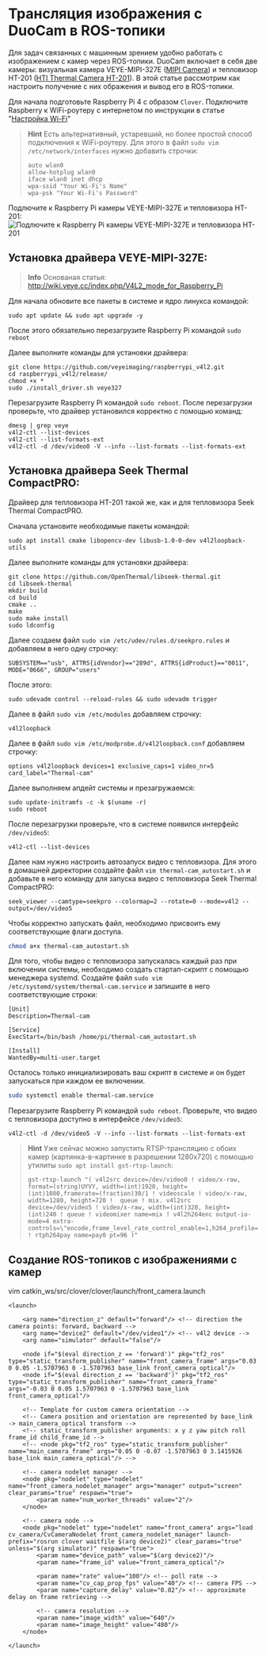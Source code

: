# Трансляция изображения с DuoCam в ROS-топики

Для задач связанных с машинным зрением удобно работать с изображением с камер через ROS-топики.
DuoCam включает в себя две камеры: визуальная камера VEYE-MIPI-327E ([MIPI Camera](http://www.veye.cc/en/product/mipi-camera/veye-mipi-327e/)) и тепловизор HT-201 ([HTI Thermal Camera HT-201](https://hti-instrument.com/products/ht-201-mobile-phone-thermal-imager)). В этой статье рассмотрим как настроить получение с них ображения и вывод его в ROS-топики.

Для начала подготовьте Raspberry Pi 4 с образом `Clover`. Подключите Raspberry к WiFi-роутеру с интернетом по инструкции в статье "[Настройка Wi-Fi](network.md)"

> **Hint** Есть альтернативный, устаревший, но более простой способ подключения к WiFi-роутеру. Для этого в файл `sudo vim /etc/network/interfaces` нужно добавить строчки: 
> ```
> auto wlan0
> allow-hotplug wlan0
> iface wlan0 inet dhcp
> wpa-ssid "Your Wi-Fi's Name"
> wpa-psk "Your Wi-Fi's Password"
> ```

Подлючите к Raspberry Pi камеры VEYE-MIPI-327E и тепловизора HT-201:
![Подлючите к Raspberry Pi камеры VEYE-MIPI-327E и тепловизора HT-201](../assets/duocam/duocam_connections.png)

## Установка драйвера VEYE-MIPI-327E:

> **Info** Основаная статья: http://wiki.veye.cc/index.php/V4L2_mode_for_Raspberry_Pi

Для начала обновите все пакеты в системе и ядро линукса командой:
```
sudo apt update && sudo apt upgrade -y
```

После этого обязательно перезагрузите Raspberry Pi командой `sudo reboot`

Далее выполните команды для установки драйвера:
```
git clone https://github.com/veyeimaging/raspberrypi_v4l2.git
cd raspberrypi_v4l2/release/
chmod +x *
sudo ./install_driver.sh veye327
```

Перезагрузите Raspberry Pi командой `sudo reboot`.
После перезагрузки проверьте, что драйвер установился корректно с помощью команд:
```
dmesg | grep veye
v4l2-ctl --list-devices
v4l2-ctl --list-formats-ext
v4l2-ctl -d /dev/video0 -V --info --list-formats --list-formats-ext
```


## Установка драйвера Seek Thermal CompactPRO:
Драйвер для тепловизора HT-201 такой же, как и для тепловизора Seek Thermal CompactPRO.

Сначала установите необходимые пакеты командой:
```
sudo apt install cmake libopencv-dev libusb-1.0-0-dev v4l2loopback-utils
```

Далее выполните команды для установки драйвера:
```
git clone https://github.com/OpenThermal/libseek-thermal.git
cd libseek-thermal
mkdir build
cd build
cmake ..
make
sudo make install
sudo ldconfig
```

Далее создаем файл `sudo vim /etc/udev/rules.d/seekpro.rules` и добавляем в него одну строчку:
```
SUBSYSTEM=="usb", ATTRS{idVendor}=="289d", ATTRS{idProduct}=="0011", MODE="0666", GROUP="users"
```

После этого:
```
sudo udevadm control --reload-rules && sudo udevadm trigger
```


Далее в файл `sudo vim /etc/modules` добавляем строчку:
```
v4l2loopback
```

Далее в файл `sudo vim /etc/modprobe.d/v4l2loopback.conf` добавляем строчку:
```
options v4l2loopback devices=1 exclusive_caps=1 video_nr=5 card_label="Thermal-cam"
```

Далее выполняем апдейт системы и презагружаемся:
```
sudo update-initramfs -c -k $(uname -r)
sudo reboot
```

После перезагрузки проверьте, что в системе появился интерфейс `/dev/video5`:
```
v4l2-ctl --list-devices
```

Далее нам нужно настроить автозапуск видео с тепловизора. Для этого в домашней директории создайте файл `vim thermal-cam_autostart.sh` и добавьте в него команду для запуска видео с тепловизора Seek Thermal CompactPRO:
```
seek_viewer --camtype=seekpro --colormap=2 --rotate=0 --mode=v4l2 --output=/dev/video5
```

Чтобы корректно запускать файл, необходимо присвоить ему соответствующие флаги доступа.
```bash
chmod a+x thermal-cam_autostart.sh
```

Для того, чтобы видео с тепловизора запускалась каждый раз при включении системы, необходимо создать стартап-скрипт с помощью менеджера systemd. Создайте файл `sudo vim /etc/systemd/system/thermal-cam.service` и запишите в него соответствующие строки:
```
[Unit]
Description=Thermal-cam

[Service]
ExecStart=/bin/bash /home/pi/thermal-cam_autostart.sh

[Install]
WantedBy=multi-user.target
```

Осталось только инициализировать ваш скрипт в системе и он будет запускаться при каждом ее включении.
```bash
sudo systemctl enable thermal-cam.service
```

Перезагрузите Raspberry Pi командой `sudo reboot`. Проверьте, что видео с тепловизора доступно в интерфейсе `/dev/video5`:
```
v4l2-ctl -d /dev/video5 -V --info --list-formats --list-formats-ext
```






> **Hint** Уже сейчас можно запустить RTSP-трансляцию с обоих камер (картинка-в-картинке в разрешении 1280x720) с помощью утилиты `sudo apt install gst-rtsp-launch`:
> ```
> gst-rtsp-launch "( v4l2src device=/dev/video0 ! video/x-raw, format=(string)UYVY, width=(int)1920, height=(int)1080,framerate=(fraction)30/1 ! videoscale ! video/x-raw, width=1280, height=720 !  queue ! mix. v4l2src device=/dev/video5 ! video/x-raw, width=(int)320, height=(int)240 ! queue ! videomixer name=mix ! v4l2h264enc output-io-mode=4 extra-controls=\"encode,frame_level_rate_control_enable=1,h264_profile=4,h264_level=13,video_bitrate=4000000,h264_i_frame_period=5;\" ! rtph264pay name=pay0 pt=96 )"
> ```


## Создание ROS-топиков с изображениями с камер

vim catkin_ws/src/clover/clover/launch/front_camera.launch
```
<launch>

    <arg name="direction_z" default="forward"/> <!-- direction the camera points: forward, backward -->
    <arg name="device2" default="/dev/video1"/> <!-- v4l2 device -->
    <arg name="simulator" default="false"/>

    <node if="$(eval direction_z == 'forward')" pkg="tf2_ros" type="static_transform_publisher" name="front_camera_frame" args="0.03 0 0.05 -1.5707963 0 -1.5707963 base_link front_camera_optical"/>
    <node if="$(eval direction_z == 'backward')" pkg="tf2_ros" type="static_transform_publisher" name="front_camera_frame" args="-0.03 0 0.05 1.5707963 0 -1.5707963 base_link front_camera_optical"/>

    <!-- Template for custom camera orientation -->
    <!-- Camera position and orientation are represented by base_link -> main_camera_optical transform -->
    <!-- static_transform_publisher arguments: x y z yaw pitch roll frame_id child_frame_id -->
    <!-- <node pkg="tf2_ros" type="static_transform_publisher" name="main_camera_frame" args="0.05 0 -0.07 -1.5707963 0 3.1415926 base_link main_camera_optical"/> -->

    <!-- camera nodelet manager -->
    <node pkg="nodelet" type="nodelet" name="front_camera_nodelet_manager" args="manager" output="screen" clear_params="true" respawn="true">
        <param name="num_worker_threads" value="2"/>
    </node>

    <!-- camera node -->
    <node pkg="nodelet" type="nodelet" name="front_camera" args="load cv_camera/CvCameraNodelet front_camera_nodelet_manager" launch-prefix="rosrun clover waitfile $(arg device2)" clear_params="true" unless="$(arg simulator)" respawn="true">
        <param name="device_path" value="$(arg device2)"/>
        <param name="frame_id" value="front_camera_optical"/>

        <param name="rate" value="100"/> <!-- poll rate -->
        <param name="cv_cap_prop_fps" value="40"/> <!-- camera FPS -->
        <param name="capture_delay" value="0.02"/> <!-- approximate delay on frame retrieving -->

        <!-- camera resolution -->
        <param name="image_width" value="640"/>
        <param name="image_height" value="480"/>
    </node>

</launch>
```

